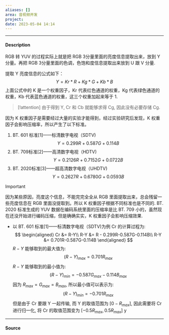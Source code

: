 ```yaml
---
aliases: []
area: 音视频开发
project: 
date: 2023-05-04 14:14
---
```

---
#### Description
RGB 转 YUV 的过程实际上就是把 RGB 3分量里面的亮度信息提取出来，放到 Y 分量。再把 RGB 3分量里面的色调，色饱和度信息提取出来放到 U 跟 V 分量.

提取 Y 亮度信息的公式如下：
$$
Y = Kr*R + Kg*G+Kb*B
$$
上面公式中的 K 是一个权重因子，Kr 代表红色通道的权重，Kg 代表绿色通道的权重，Kb 代表蓝色通道的权重，这三个权重加起来等于 1.
> [!attention] 
> 由于得到 Y, Cr 和 Cb 就能够求得 Cg, 因此没有必要存储 Cg.

因为 K 权重因子是需要经过大量的实验才能得到，经过实验研究后发现，K 权重因子会影响压缩率，所以产生了以下标准。

1. BT. 601 标准[1]——标清数字电视（SDTV)
$$
Y = 0.299R + 0.587G + 0.114B
$$
1. BT. 709标准[2]——高清数字电视（HDTV)
$$
Y = 0.2126R + 0.7152G + 0.0722B
$$
1. BT. 2020标准[3]——超高清数字电视（UHDTV)
$$
Y = 0.2627R + 0.6780G + 0.0593B
$$

> [!important] 
> 因为某些原因，亮度这个信息，不能完完全全从 RGB 里面提取出来，总会残留一些亮度信息在 RGB 里面没提取到。所以 K 权重因子根据不同标准也是不同的.
> BT. 2020 标准生成的 YUV 数据在编码系统里面的压缩率是比 BT. 709 小的，虽然现在还没开始进行编码压缩，但是确确实实，K 权重因子会影响压缩效果.

- 以 BT. 601 标准[1]——标清数字电视（SDTV)为例
Cr 的计算过程为: 
$$
\begin{aligned}
Cr &= R-Y\\
R-Y &= R - 0.299R-0.587G-0.114B\\
R-Y &= 0.701R-0.587G-0.114B
\end{aligned}
$$
$R-Y$ 能够取到的最大值为:
$$
(R-Y)_{max} = 0.701R_{max}
$$
$R-Y$ 能够取到的最小值为:
$$
(R-Y)_{min} = -0.587G_{max}-0.114B_{max}
$$
因为 $R_{max} = G_{max} = B_{max}$, 所以最小值可以表示为:
$$
(R-Y)_{min} = -0.701R_{max}
$$
但是由于 Cr 要跟 Y 一起传输, 而 Y 的取值范围为 $[0-R_{max}]$, 因此需要将 Cr 进行归一化, 将 Cr 的取值范围变为 $[-0.5R_{max}, 0.5R_{max}]$
y



---
#### Source
